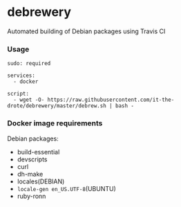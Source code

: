 # debrewery
Automated building of Debian packages using Travis CI

### Usage

```
sudo: required

services:
  - docker

script:
  - wget -O- https://raw.githubusercontent.com/it-the-drote/debrewery/master/debrew.sh | bash -
```

### Docker image requirements

Debian packages:
+ build-essential
+ devscripts
+ curl
+ dh-make
+ locales(DEBIAN)
+ `locale-gen en_US.UTF-8`(UBUNTU) 
+ ruby-ronn
